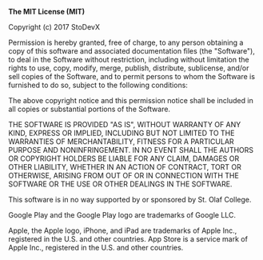 **The MIT License (MIT)**

Copyright (c) 2017 StoDevX

Permission is hereby granted, free of charge, to any person obtaining a copy of this software and associated documentation files (the "Software"), to deal in the Software without restriction, including without limitation the rights to use, copy, modify, merge, publish, distribute, sublicense, and/or sell copies of the Software, and to permit persons to whom the Software is furnished to do so, subject to the following conditions:

The above copyright notice and this permission notice shall be included in all copies or substantial portions of the Software.

THE SOFTWARE IS PROVIDED "AS IS", WITHOUT WARRANTY OF ANY KIND, EXPRESS OR IMPLIED, INCLUDING BUT NOT LIMITED TO THE WARRANTIES OF MERCHANTABILITY, FITNESS FOR A PARTICULAR PURPOSE AND NONINFRINGEMENT. IN NO EVENT SHALL THE AUTHORS OR COPYRIGHT HOLDERS BE LIABLE FOR ANY CLAIM, DAMAGES OR OTHER LIABILITY, WHETHER IN AN ACTION OF CONTRACT, TORT OR OTHERWISE, ARISING FROM OUT OF OR IN CONNECTION WITH THE SOFTWARE OR THE USE OR OTHER DEALINGS IN THE SOFTWARE.

This software is in no way supported by or sponsored by St. Olaf College.



Google Play and the Google Play logo are trademarks of Google LLC.

Apple, the Apple logo, iPhone, and iPad are trademarks of Apple Inc., registered in the U.S. and other countries. App Store is a service mark of Apple Inc., registered in the U.S. and other countries.
